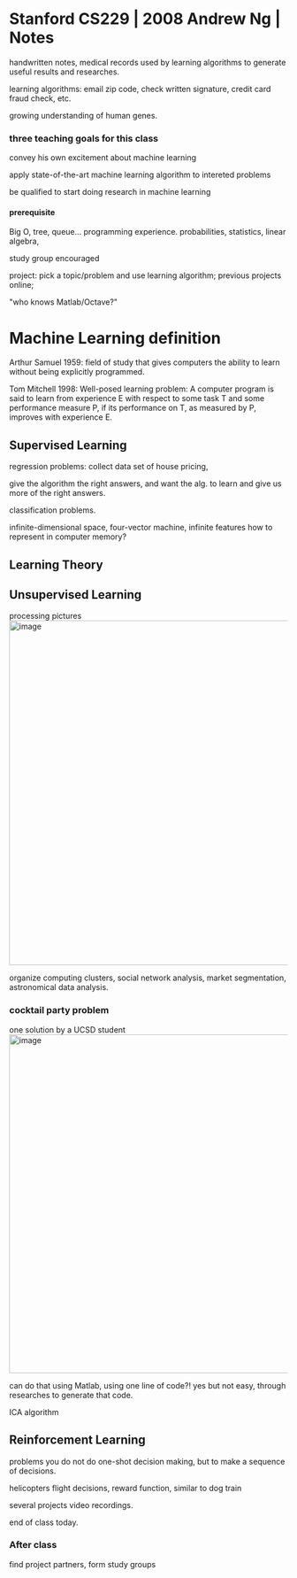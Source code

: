 # Stanford CS229 | 2008 Andrew Ng | Notes

handwritten notes, medical records used by learning algorithms to generate useful results and researches.

learning algorithms: email zip code, check written signature, credit card fraud check, etc.

growing understanding of human genes.

### three teaching goals for this class
  convey his own excitement about machine learning
  
  apply state-of-the-art machine learning algorithm to intereted problems
  
  be qualified to start doing research in machine learning
  
#### prerequisite
Big O, tree, queue... programming experience.
probabilities, statistics,
linear algebra,

study group encouraged

project: pick a topic/problem and use learning algorithm; 
previous projects online;

"who knows Matlab/Octave?"

# Machine Learning definition

Arthur Samuel 1959: field of study that gives computers the ability to learn without being explicitly programmed. 

Tom Mitchell 1998: Well-posed learning problem: A computer program is said to learn from experience E with respect to some task T and some performance measure P, if its performance on T, as measured by P, improves with experience E.

## Supervised Learning

regression problems: collect data set of house pricing, 

give the algorithm the right answers, and want the alg. to learn and give us more of the right answers. 

classification problems.

infinite-dimensional space, four-vector machine, infinite features how to represent in computer memory?

## Learning Theory

## Unsupervised Learning

processing pictures
<img width="623" alt="image" src="https://user-images.githubusercontent.com/38922328/163907375-5c5b3eb9-3817-4cb2-a198-eeab7de1cd3e.png">

organize computing clusters, social network analysis, market segmentation, astronomical data analysis.

### cocktail party problem

one solution by a UCSD student
<img width="612" alt="image" src="https://user-images.githubusercontent.com/38922328/163908266-945ec302-397f-4cb9-97a2-9c4828b6143a.png">

can do that using Matlab, using one line of code?! yes but not easy, through researches to generate that code.

ICA algorithm

## Reinforcement Learning

problems you do not do one-shot decision making, but to make a sequence of decisions.

helicopters flight decisions,
reward function, similar to dog train

several projects video recordings.

end of class today.

### After class
find project partners, form study groups
